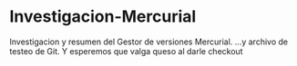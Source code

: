 # Investigacion-Mercurial
Investigacion y resumen del Gestor de versiones Mercurial.
...y archivo de testeo de Git. Y esperemos que valga queso al darle checkout
